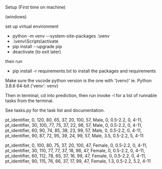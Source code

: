 Setup (First time on machine)

(windows)

set up virtual environment
- python -m venv --system-site-packages .\venv
- .\venv\Scripts\activate
- pip install --upgrade pip
- deactivate (to exit later)

then run

- pip install -r requirements.txt
to install the packages and requirements


Make sure the vscode python version is the one with '(venv)' ie. Python 3.8.6 64-bit ('venv': venv)

Then in terminal, cd into prediction, then run invoke -l for a list of runnable tasks from the terminal.

See tasks.py for the task list and documentation.

pt_identifier, 0, 120, 80, 65, 37, 20, 100, 57, Male, 0, 0.5-2.2, 0, 4-11, 
pt_identifier, 30, 100, 77, 75, 37, 22, 98, 57, Male, 0, 0.5-2.2, 0, 4-11, 
pt_identifier, 60, 90, 74, 85, 38, 23, 99, 57, Male, 0, 0.5-2.2, 0, 4-11, 
pt_identifier, 90, 87, 72, 95, 39, 24, 99, 57, Male, 3.5, 0.5-2.2, 5, 4-11

pt_identifier, 0, 100, 80, 75, 37, 20, 100, 47, Female, 0, 0.5-2.2, 0, 4-11, 
pt_identifier, 30, 110, 77, 77, 37, 18, 98, 47, Female, 0, 0.5-2.2, 0, 4-11, 
pt_identifier, 60, 112, 78, 65, 37, 16, 99, 47, Female, 0, 0.5-2.2, 0, 4-11, 
pt_identifier, 90, 115, 76, 66, 37, 17, 99, 47, Female, 1.3, 0.5-2.2, 5.2, 4-11